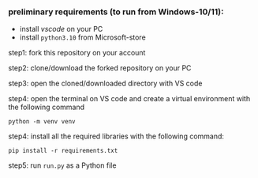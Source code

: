 ### preliminary requirements (to run from Windows-10/11):
* install *vscode* on your PC
* install `python3.10` from Microsoft-store

step1: fork this repository on your account

step2: clone/download the forked repository on your PC

step3: open the cloned/downloaded directory with VS code

step4: open the terminal on VS code and create a virtual environment with the following command

`python -m venv venv`

step4: install all the required libraries with the following command:

`pip install -r requirements.txt`

step5: run `run.py` as a Python file
